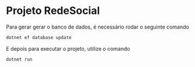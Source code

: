 

# Projeto RedeSocial

Para gerar gerar o banco de dados, é necessário rodar o seguinte comando

```powershell
dotnet ef database update
```

E depois para executar o projeto, utilize o comando

```powershell
dotnet run
```
